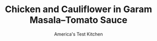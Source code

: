 ---
layout: ../../layouts/MarkdownPostLayout.astro
title: Chicken and Cauliflower in Garam Masala–Tomato Sauce
author: America's Test Kitchen
pubDate: 2023-03-15
description: "Need a fast, flavorful recipe for chicken breasts? We’ve got you covered."
image_url: https://res.cloudinary.com/hksqkdlah/image/upload/ar_1:1,c_fill,dpr_2.0,f_auto,fl_lossy.progressive.strip_profile,g_faces:auto,q_auto:low,w_344/SFS_Chicken_and_Cauliflower_Tikka_Masala_with_Basmati_Rice-B_006_hkxnxe
tags: ["Main Courses","Indian","Chicken","Weeknight"]
calories: 2383
protein: 51
carbohydrates: 26
fats: 
fiber: 6
ingredients: ["1 tablespoon, garam masala","1 1/2 teaspoon, table salt","1/2 teaspoon, cayenne pepper","4 (6- to 8-ounce), boneless, skinless chicken breasts, trimmed and cut into 1-inch pieces","3 tablespoons, vegetable oil, divided","1 1/2 tablespoons, grated fresh ginger, divided","1/2 head, cauliflower (1 pound), cored and cut into 1⁄2-inch florets (about 3½ cups)","1 , onion, chopped fine (1 cup)","3 , garlic cloves, minced (3 teaspoons)","1 , (28-ounce) can crushed tomatoes","3/4 cup, heavy cream"]
serves: 4
time: "30 minutes"
instructions: ["Combine garam masala, salt, and pepper in small bowl. Toss chicken, 1 tablespoon oil, 1 tablespoon ginger and 1 tablespoon spice mixture together in medium bowl.","Heat remaining 2 tablespoon oil in Dutch oven over medium-high heat until shimmering. Add cauliflower and onion and cook, stirring frequently, until onion is softened and lightly browned, about 5 minutes. Stir in garlic, remaining spice mixture, and remaining ½ tablespoon ginger and cook until fragrant, about 30 seconds. Add tomatoes and chicken to pot and bring to boil. Stir and reduce heat to medium-low and simmer, covered, until chicken is cooked through and cauliflower is tender, 10 to 15 minutes.","Off heat, stir in cream. Season with salt and pepper to taste. Serve."]
nutrition: ["1648 mg Potassium","571 mg Phosphorus","150 mg Calcium","3 mg Iron","119 mg Magnesium","1376 mg Sodium","2 mg Zinc","33 g Fat","22 mg Niacin (B3)","13 g Monounsaturated","3 g Polyunsaturated","67 mg Vitamin C","206 mg Cholesterol","12 g Saturated","6 g Fiber","106 µg Folate (food)","13 g Sugars","27 µg Vitamin K","471 g Water","26 g Carbs","106 µg Folate equivalent (total)","51 g Protein","6 mg Vitamin E","2 mg Vitamin B6","224 µg Vitamin A","595 kcal Energy","2383 calories"]
notes: "Serve over basmati rice, sprinkled with fresh cilantro leaves."
---